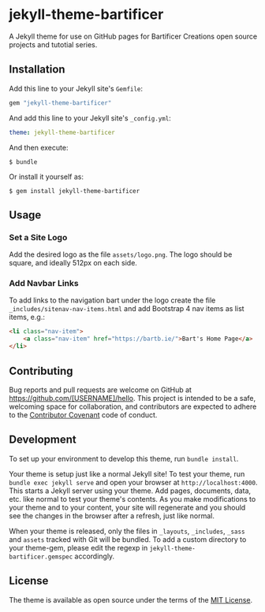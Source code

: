 # jekyll-theme-bartificer

A Jekyll theme for use on GitHub pages for Bartificer Creations open source projects and tutotial series.


## Installation

Add this line to your Jekyll site's `Gemfile`:

```ruby
gem "jekyll-theme-bartificer"
```

And add this line to your Jekyll site's `_config.yml`:

```yaml
theme: jekyll-theme-bartificer
```

And then execute:

    $ bundle

Or install it yourself as:

    $ gem install jekyll-theme-bartificer

## Usage

### Set a Site Logo

Add the desired logo as the file `assets/logo.png`. The logo should be square, and ideally 512px on each side.

### Add Navbar Links

To add links to the navigation bart under the logo create the file `_includes/sitenav-nav-items.html` and add Bootstrap 4 nav items as list items, e.g.:

```html
<li class="nav-item">
    <a class="nav-item" href="https://bartb.ie/">Bart's Home Page</a>
</li>
```

## Contributing

Bug reports and pull requests are welcome on GitHub at https://github.com/[USERNAME]/hello. This project is intended to be a safe, welcoming space for collaboration, and contributors are expected to adhere to the [Contributor Covenant](http://contributor-covenant.org) code of conduct.

## Development

To set up your environment to develop this theme, run `bundle install`.

Your theme is setup just like a normal Jekyll site! To test your theme, run `bundle exec jekyll serve` and open your browser at `http://localhost:4000`. This starts a Jekyll server using your theme. Add pages, documents, data, etc. like normal to test your theme's contents. As you make modifications to your theme and to your content, your site will regenerate and you should see the changes in the browser after a refresh, just like normal.

When your theme is released, only the files in `_layouts`, `_includes`, `_sass` and `assets` tracked with Git will be bundled.
To add a custom directory to your theme-gem, please edit the regexp in `jekyll-theme-bartificer.gemspec` accordingly.

## License

The theme is available as open source under the terms of the [MIT License](https://opensource.org/licenses/MIT).

